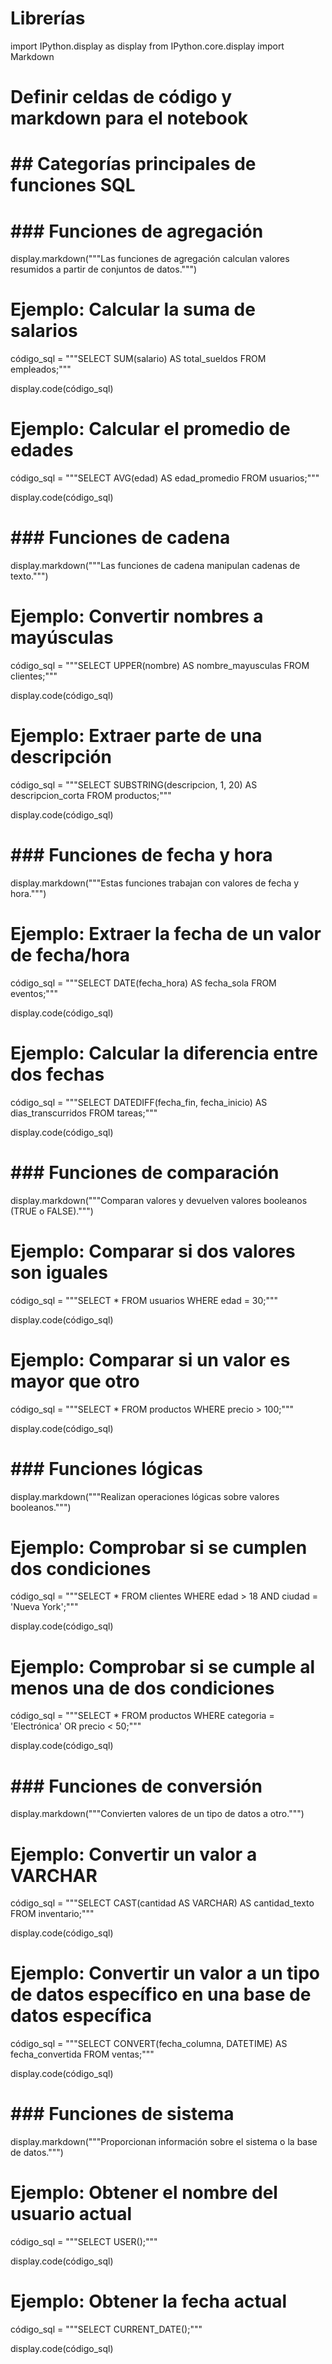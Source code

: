 # Librerías
import IPython.display as display
from IPython.core.display import Markdown

# Definir celdas de código y markdown para el notebook

# ## Categorías principales de funciones SQL

# ### Funciones de agregación

display.markdown("""Las funciones de agregación calculan valores resumidos a partir de conjuntos de datos.""")

# Ejemplo: Calcular la suma de salarios
código_sql = """SELECT SUM(salario) AS total_sueldos
                FROM empleados;"""

display.code(código_sql)

# Ejemplo: Calcular el promedio de edades
código_sql = """SELECT AVG(edad) AS edad_promedio
                FROM usuarios;"""

display.code(código_sql)

# ### Funciones de cadena

display.markdown("""Las funciones de cadena manipulan cadenas de texto.""")

# Ejemplo: Convertir nombres a mayúsculas
código_sql = """SELECT UPPER(nombre) AS nombre_mayusculas
                FROM clientes;"""

display.code(código_sql)

# Ejemplo: Extraer parte de una descripción
código_sql = """SELECT SUBSTRING(descripcion, 1, 20) AS descripcion_corta
                FROM productos;"""

display.code(código_sql)

# ### Funciones de fecha y hora

display.markdown("""Estas funciones trabajan con valores de fecha y hora.""")

# Ejemplo: Extraer la fecha de un valor de fecha/hora
código_sql = """SELECT DATE(fecha_hora) AS fecha_sola
                FROM eventos;"""

display.code(código_sql)

# Ejemplo: Calcular la diferencia entre dos fechas
código_sql = """SELECT DATEDIFF(fecha_fin, fecha_inicio) AS dias_transcurridos
                FROM tareas;"""

display.code(código_sql)

# ### Funciones de comparación

display.markdown("""Comparan valores y devuelven valores booleanos (TRUE o FALSE).""")

# Ejemplo: Comparar si dos valores son iguales
código_sql = """SELECT * FROM usuarios WHERE edad = 30;"""

display.code(código_sql)

# Ejemplo: Comparar si un valor es mayor que otro
código_sql = """SELECT * FROM productos WHERE precio > 100;"""

display.code(código_sql)

# ### Funciones lógicas

display.markdown("""Realizan operaciones lógicas sobre valores booleanos.""")

# Ejemplo: Comprobar si se cumplen dos condiciones
código_sql = """SELECT * FROM clientes WHERE edad > 18 AND ciudad = 'Nueva York';"""

display.code(código_sql)

# Ejemplo: Comprobar si se cumple al menos una de dos condiciones
código_sql = """SELECT * FROM productos WHERE categoria = 'Electrónica' OR precio < 50;"""

display.code(código_sql)

# ### Funciones de conversión

display.markdown("""Convierten valores de un tipo de datos a otro.""")

# Ejemplo: Convertir un valor a VARCHAR
código_sql = """SELECT CAST(cantidad AS VARCHAR) AS cantidad_texto
                FROM inventario;"""

display.code(código_sql)

# Ejemplo: Convertir un valor a un tipo de datos específico en una base de datos específica
código_sql = """SELECT CONVERT(fecha_columna, DATETIME) AS fecha_convertida
                FROM ventas;"""

display.code(código_sql)

# ### Funciones de sistema

display.markdown("""Proporcionan información sobre el sistema o la base de datos.""")

# Ejemplo: Obtener el nombre del usuario actual
código_sql = """SELECT USER();"""

display.code(código_sql)

# Ejemplo: Obtener la fecha actual
código_sql = """SELECT CURRENT_DATE();"""

display.code(código_sql)
